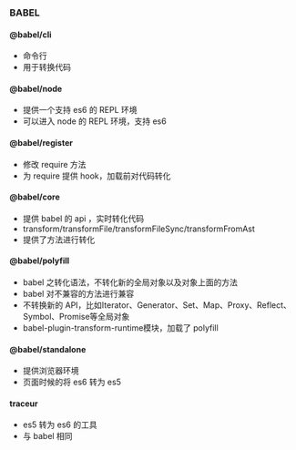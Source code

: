 ### BABEL

#### @babel/cli
- 命令行
- 用于转换代码

#### @babel/node
- 提供一个支持 es6 的 REPL 环境
- 可以进入 node 的 REPL 环境，支持 es6 

#### @babel/register
- 修改 require 方法
- 为 require 提供 hook，加载前对代码转化

#### @babel/core
- 提供 babel 的 api ，实时转化代码
- transform/transformFile/transformFileSync/transformFromAst
- 提供了方法进行转化

#### @babel/polyfill
- babel 之转化语法，不转化新的全局对象以及对象上面的方法
- babel 对不兼容的方法进行兼容
- 不转换新的 API，比如Iterator、Generator、Set、Map、Proxy、Reflect、Symbol、Promise等全局对象
- babel-plugin-transform-runtime模块，加载了 polyfill


#### @babel/standalone
- 提供浏览器环境
- 页面时候的将 es6 转为 es5


#### traceur
- es5 转为 es6 的工具
- 与 babel 相同












